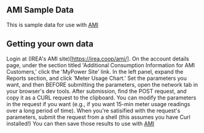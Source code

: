 ## AMI Sample Data
This is sample data for use with [AMI](https://github.com/dave-wheeler/ami)

## Getting your own data
Login at (IREA's AMI site)[https://irea.coop/ami/]. On the account details page, under the section titled 'Additional Consumption Information for AMI Customers,' click the 'MyPower Site' link. In the left panel, expand the Reports section, and click 'Meter Usage Chart.' Set the parameters you want, and then BEFORE submitting the parameters, open the network tab in your browser's dev tools. After submission, find the POST request, and copy it as a CURL request to the clipboard. You can modify the parameters in the request if you want (e.g., if you want 15-min meter usage readings over a long period of time). When you're satisified with the request's parameters, submit the request from a shell (this assumes you have Curl installed!) You can then save those results to use with [AMI](https://github.com/dave-wheeler/ami)
